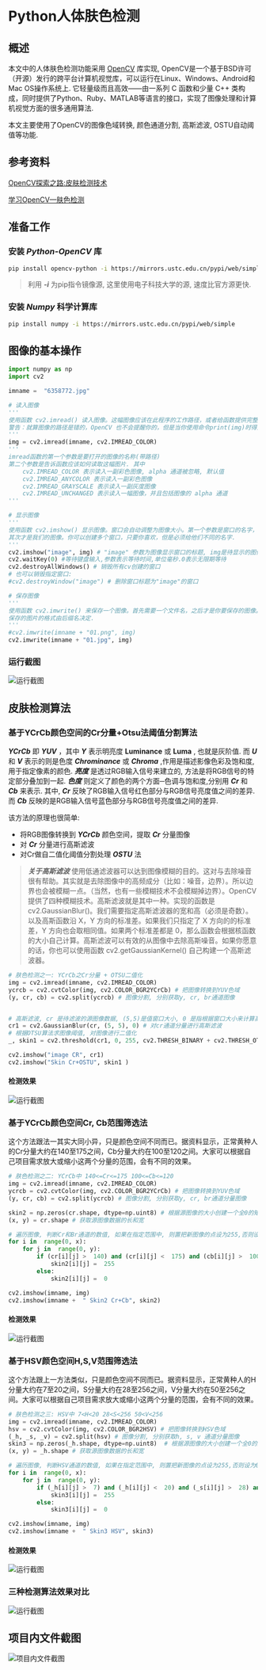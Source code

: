 # Python人体肤色检测

## 概述
本文中的人体肤色检测功能采用 [OpenCV](https://opencv.org/) 库实现, OpenCV是一个基于BSD许可（开源）发行的跨平台计算机视觉库，可以运行在Linux、Windows、Android和Mac OS操作系统上. 它轻量级而且高效——由一系列 C 函数和少量 C++ 类构成，同时提供了Python、Ruby、MATLAB等语言的接口，实现了图像处理和计算机视觉方面的很多通用算法.

本文主要使用了OpenCV的图像色域转换, 颜色通道分割, 高斯滤波, OSTU自动阈值等功能.

## 参考资料

[OpenCV探索之路:皮肤检测技术](http://www.cnblogs.com/skyfsm/p/7868877.html)

[学习OpenCV—肤色检测](https://blog.csdn.net/yangtrees/article/details/7439625)

## 准备工作

### 安装 ***Python-OpenCV*** 库

```bash
pip install opencv-python -i https://mirrors.ustc.edu.cn/pypi/web/simple
```
> 利用 ***-i*** 为pip指令镜像源, 这里使用电子科技大学的源, 速度比官方源更快.

### 安装 ***Numpy*** 科学计算库
```bash
pip install numpy -i https://mirrors.ustc.edu.cn/pypi/web/simple
```
## 图像的基本操作
```py
import numpy as np
import cv2

imname =  "6358772.jpg"

# 读入图像
'''
使用函数 cv2.imread() 读入图像。这幅图像应该在此程序的工作路径，或者给函数提供完整路径.
警告：就算图像的路径是错的，OpenCV 也不会提醒你的，但是当你使用命令print(img)时得到的结果是None。
'''
img = cv2.imread(imname, cv2.IMREAD_COLOR)
'''
imread函数的第一个参数是要打开的图像的名称(带路径)
第二个参数是告诉函数应该如何读取这幅图片. 其中
	cv2.IMREAD_COLOR 表示读入一副彩色图像, alpha 通道被忽略, 默认值
	cv2.IMREAD_ANYCOLOR 表示读入一副彩色图像
	cv2.IMREAD_GRAYSCALE 表示读入一副灰度图像
	cv2.IMREAD_UNCHANGED 表示读入一幅图像，并且包括图像的 alpha 通道
'''

# 显示图像
'''
使用函数 cv2.imshow() 显示图像。窗口会自动调整为图像大小。第一个参数是窗口的名字，
其次才是我们的图像。你可以创建多个窗口，只要你喜欢，但是必须给他们不同的名字.
'''
cv2.imshow("image", img) # "image" 参数为图像显示窗口的标题, img是待显示的图像数据
cv2.waitKey(0) #等待键盘输入,参数表示等待时间,单位毫秒.0表示无限期等待
cv2.destroyAllWindows() # 销毁所有cv创建的窗口
# 也可以销毁指定窗口:
#cv2.destroyWindow("image") # 删除窗口标题为"image"的窗口

# 保存图像
'''
使用函数 cv2.imwrite() 来保存一个图像。首先需要一个文件名，之后才是你要保存的图像。
保存的图片的格式由后缀名决定.
'''
#cv2.imwrite(imname + "01.png", img) 
cv2.imwrite(imname + "01.jpg", img)
```
### 运行截图
![运行截图](https://raw.githubusercontent.com/WHJWNAVY/myImage/master/python_bodyskin/base.jpg)


## 皮肤检测算法

### 基于YCrCb颜色空间的Cr分量+Otsu法阈值分割算法

***YCrCb*** 即 ***YUV*** ，其中 ***Y*** 表示明亮度 **Luminance** 或 **Luma** , 也就是灰阶值. 而 ***U*** 和 ***V*** 表示的则是色度 ***Chrominance*** 或 ***Chroma*** ,作用是描述影像色彩及饱和度, 用于指定像素的颜色. ***亮度*** 是透过RGB输入信号来建立的, 方法是将RGB信号的特定部分叠加到一起. ***色度*** 则定义了颜色的两个方面─色调与饱和度,分别用 ***Cr*** 和 ***Cb*** 来表示. 其中, ***Cr*** 反映了RGB输入信号红色部分与RGB信号亮度值之间的差异. 而 ***Cb*** 反映的是RGB输入信号蓝色部分与RGB信号亮度值之间的差异.

该方法的原理也很简单:
* 将RGB图像转换到 ***YCrCb*** 颜色空间，提取 ***Cr*** 分量图像
* 对 ***Cr*** 分量进行高斯滤波
* 对Cr做自二值化阈值分割处理 ***OSTU***  法

> ***关于高斯滤波***
> 使用低通滤波器可以达到图像模糊的目的。这对与去除噪音很有帮助。其实就是去除图像中的高频成分（比如：噪音，边界）。所以边界也会被模糊一点。（当然，也有一些模糊技术不会模糊掉边界）。OpenCV 提供了四种模糊技术。高斯滤波就是其中一种。实现的函数是 cv2.GaussianBlur()。我们需要指定高斯滤波器的宽和高（必须是奇数）。以及高斯函数沿 X，Y 方向的标准差。如果我们只指定了 X 方向的的标准差，Y 方向也会取相同值。如果两个标准差都是 0，那么函数会根据核函数的大小自己计算。高斯滤波可以有效的从图像中去除高斯噪音。如果你愿意的话，你也可以使用函数 cv2.getGaussianKernel() 自己构建一个高斯滤波器。

```py
# 肤色检测之一: YCrCb之Cr分量 + OTSU二值化
img = cv2.imread(imname, cv2.IMREAD_COLOR)
ycrcb = cv2.cvtColor(img, cv2.COLOR_BGR2YCrCb) # 把图像转换到YUV色域
(y, cr, cb) = cv2.split(ycrcb) # 图像分割, 分别获取y, cr, br通道图像


# 高斯滤波, cr 是待滤波的源图像数据, (5,5)是值窗口大小, 0 是指根据窗口大小来计算高斯函数标准差
cr1 = cv2.GaussianBlur(cr, (5, 5), 0) # 对cr通道分量进行高斯滤波
# 根据OTSU算法求图像阈值, 对图像进行二值化
_, skin1 = cv2.threshold(cr1, 0, 255, cv2.THRESH_BINARY + cv2.THRESH_OTSU) 

cv2.imshow("image CR", cr1)
cv2.imshow("Skin Cr+OSTU", skin1 )
```
#### 检测效果
![运行截图](https://raw.githubusercontent.com/WHJWNAVY/myImage/master/python_bodyskin/crostu.jpg)

### 基于YCrCb颜色空间Cr, Cb范围筛选法
这个方法跟法一其实大同小异，只是颜色空间不同而已。据资料显示，正常黄种人的Cr分量大约在140至175之间，Cb分量大约在100至120之间。大家可以根据自己项目需求放大或缩小这两个分量的范围，会有不同的效果。

```py
# 肤色检测之二: YCrCb中 140<=Cr<=175 100<=Cb<=120
img = cv2.imread(imname, cv2.IMREAD_COLOR)
ycrcb = cv2.cvtColor(img, cv2.COLOR_BGR2YCrCb) # 把图像转换到YUV色域
(y, cr, cb) = cv2.split(ycrcb) # 图像分割, 分别获取y, cr, br通道分量图像

skin2 = np.zeros(cr.shape, dtype=np.uint8) # 根据源图像的大小创建一个全0的矩阵,用于保存图像数据
(x, y) = cr.shape # 获取源图像数据的长和宽

# 遍历图像, 判断Cr和Br通道的数值, 如果在指定范围中, 则置把新图像的点设为255,否则设为0
for i in  range(0, x): 
	for j in  range(0, y):
		if (cr[i][j] >  140) and (cr[i][j] <  175) and (cb[i][j] >  100) and (cb[i][j] <  120):
			skin2[i][j] =  255
		else:
			skin2[i][j] =  0

cv2.imshow(imname, img)
cv2.imshow(imname +  " Skin2 Cr+Cb", skin2)
```
#### 检测效果
![运行截图](https://raw.githubusercontent.com/WHJWNAVY/myImage/master/python_bodyskin/crbr.jpg)

### 基于HSV颜色空间H,S,V范围筛选法
这个方法跟上一方法类似，只是颜色空间不同而已。据资料显示，正常黄种人的H分量大约在7至20之间，S分量大约在28至256之间，V分量大约在50至256之间。大家可以根据自己项目需求放大或缩小这两个分量的范围，会有不同的效果。
```py
# 肤色检测之三: HSV中 7<H<20 28<S<256 50<V<256
img = cv2.imread(imname, cv2.IMREAD_COLOR) 
hsv = cv2.cvtColor(img, cv2.COLOR_BGR2HSV) # 把图像转换到HSV色域
(_h, _s, _v) = cv2.split(hsv) # 图像分割, 分别获取h, s, v 通道分量图像
skin3 = np.zeros(_h.shape, dtype=np.uint8)  # 根据源图像的大小创建一个全0的矩阵,用于保存图像数据
(x, y) = _h.shape # 获取源图像数据的长和宽

# 遍历图像, 判断HSV通道的数值, 如果在指定范围中, 则置把新图像的点设为255,否则设为0
for i in  range(0, x):
	for j in  range(0, y):
		if (_h[i][j] >  7) and (_h[i][j] <  20) and (_s[i][j] >  28) and (_s[i][j] <  255) and (_v[i][j] >  50) and (_v[i][j] <  255):
			skin3[i][j] =  255
		else:
			skin3[i][j] =  0

cv2.imshow(imname, img)
cv2.imshow(imname +  " Skin3 HSV", skin3)
```
#### 检测效果
![运行截图](https://raw.githubusercontent.com/WHJWNAVY/myImage/master/python_bodyskin/hsv.jpg)

### 三种检测算法效果对比
![运行截图](https://raw.githubusercontent.com/WHJWNAVY/myImage/master/python_bodyskin/BodySkinDetect.jpg)

## 项目内文件截图
![项目内文件截图](https://raw.githubusercontent.com/WHJWNAVY/myImage/master/python_bodyskin/project_file.jpg)

